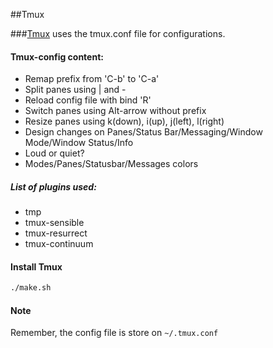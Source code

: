 ##Tmux

###[Tmux](http://tmux.github.io) uses the tmux.conf file for configurations.

#### Tmux-config content:
* Remap prefix from 'C-b' to 'C-a'
* Split panes using | and -
* Reload config file with bind 'R'
* Switch panes using Alt-arrow without prefix
* Resize panes using k(down), i(up), j(left), l(right)
* Design changes on Panes/Status Bar/Messaging/Window Mode/Window Status/Info
* Loud or quiet?
* Modes/Panes/Statusbar/Messages colors

##### List of plugins used:
*  tmp
*  tmux-sensible
*  tmux-resurrect
*  tmux-continuum

#### Install Tmux
```bash
./make.sh
```

#### Note
Remember, the config file is store on `~/.tmux.conf`

